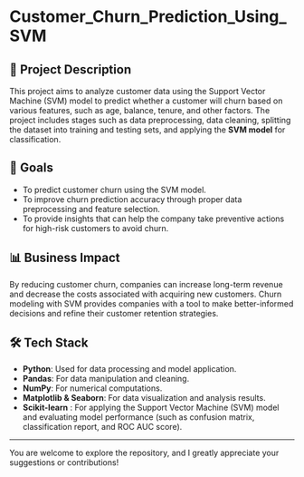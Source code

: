 # Customer_Churn_Prediction_Using_SVM

## 📌 Project Description
This project aims to analyze customer data using the Support Vector Machine (SVM) model to predict whether a customer will churn based on various features, such as age, balance, tenure, and other factors. The project includes stages such as data preprocessing, data cleaning, splitting the dataset into training and testing sets, and applying the **SVM model** for classification.

## 🎯 Goals
- To predict customer churn using the SVM model.
- To improve churn prediction accuracy through proper data preprocessing and feature selection.
- To provide insights that can help the company take preventive actions for high-risk customers to avoid churn.

## 📊 Business Impact
By reducing customer churn, companies can increase long-term revenue and decrease the costs associated with acquiring new customers. Churn modeling with SVM provides companies with a tool to make better-informed decisions and refine their customer retention strategies.

## 🛠️ Tech Stack
- **Python**: Used for data processing and model application.
- **Pandas**: For data manipulation and cleaning.
- **NumPy**: For numerical computations.
- **Matplotlib & Seaborn**: For data visualization and analysis results.
- **Scikit-learn** : For applying the Support Vector Machine (SVM) model and evaluating model performance (such as confusion matrix, classification report, and ROC AUC score).

---

You are welcome to explore the repository, and I greatly appreciate your suggestions or contributions!
